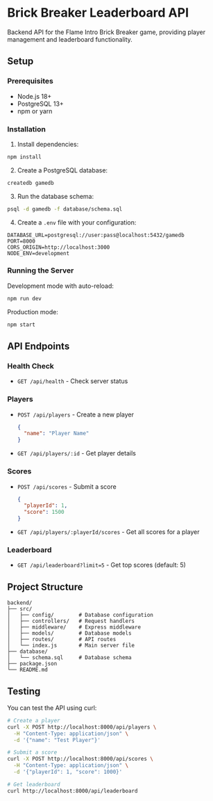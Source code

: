 # Brick Breaker Leaderboard API

Backend API for the Flame Intro Brick Breaker game, providing player management and leaderboard functionality.

## Setup

### Prerequisites
- Node.js 18+ 
- PostgreSQL 13+
- npm or yarn

### Installation

1. Install dependencies:
```bash
npm install
```

2. Create a PostgreSQL database:
```bash
createdb gamedb
```

3. Run the database schema:
```bash
psql -d gamedb -f database/schema.sql
```

4. Create a `.env` file with your configuration:
```env
DATABASE_URL=postgresql://user:pass@localhost:5432/gamedb
PORT=8000
CORS_ORIGIN=http://localhost:3000
NODE_ENV=development
```

### Running the Server

Development mode with auto-reload:
```bash
npm run dev
```

Production mode:
```bash
npm start
```

## API Endpoints

### Health Check
- `GET /api/health` - Check server status

### Players
- `POST /api/players` - Create a new player
  ```json
  {
    "name": "Player Name"
  }
  ```
- `GET /api/players/:id` - Get player details

### Scores
- `POST /api/scores` - Submit a score
  ```json
  {
    "playerId": 1,
    "score": 1500
  }
  ```
- `GET /api/players/:playerId/scores` - Get all scores for a player

### Leaderboard
- `GET /api/leaderboard?limit=5` - Get top scores (default: 5)

## Project Structure

```
backend/
├── src/
│   ├── config/        # Database configuration
│   ├── controllers/   # Request handlers
│   ├── middleware/    # Express middleware
│   ├── models/        # Database models
│   ├── routes/        # API routes
│   └── index.js       # Main server file
├── database/
│   └── schema.sql     # Database schema
├── package.json
└── README.md
```

## Testing

You can test the API using curl:

```bash
# Create a player
curl -X POST http://localhost:8000/api/players \
  -H "Content-Type: application/json" \
  -d '{"name": "Test Player"}'

# Submit a score
curl -X POST http://localhost:8000/api/scores \
  -H "Content-Type: application/json" \
  -d '{"playerId": 1, "score": 1000}'

# Get leaderboard
curl http://localhost:8000/api/leaderboard
``` 